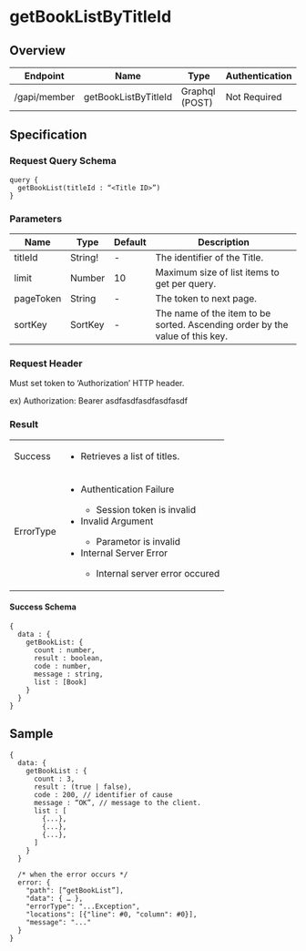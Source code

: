 # getBookListByTitleId

## Overview

| Endpoint | Name | Type | Authentication |
| --- | --- | --- | --- |
| /gapi/member | getBookListByTitleId | Graphql (POST) | Not Required |

## Specification

### Request Query Schema

```text
query {
  getBookList(titleId : “<Title ID>”)
}

```

### Parameters

| Name | Type | Default | Description |
| --- | --- | --- | --- |
| titleId | String! | - | The identifier of the Title. |
| limit | Number | 10 | Maximum size of list items to get per query. |
| pageToken | String | - | The token to next page. |
| sortKey | SortKey | - | The name of the item to be sorted. Ascending order by the value of this key. |

### Request Header

Must set token to ‘Authorization’ HTTP header.

ex\) Authorization: Bearer asdfasdfasdfasdfasdf

### Result
<table>
<tr>
  <td>Success</td>
  <td><ul><li> Retrieves a list of titles. </li></ul></td>
</tr>
<tr>
  <td>ErrorType</td>
  <td>
    <ul>
      <li>Authentication Failure</li>
      <ul>
        <li>Session token is invalid</li>
      </ul>
      <li>Invalid Argument</li>
      <ul>
        <li> Parametor is invalid</li>
      </ul>
      <li>Internal Server Error</li>
      <ul>
        <li>Internal server error occured</li>
      </ul>
    </ul>
  </td>
  </tr>
</table>

#### Success Schema

```text
{
  data : {
    getBookList: {
      count : number,
      result : boolean,
      code : number,
      message : string,
      list : [Book]
    }
  }
}
```

## Sample

```text
{
  data: {
    getBookList : {
      count : 3,
      result : (true | false),
      code : 200, // identifier of cause
      message : “OK”, // message to the client.
      list : [
        {...},
        {...},
        {...},
      ]
    }
  }

  /* when the error occurs */
  error: {
    "path": [“getBookList”],
    "data": { … },
    "errorType": "...Exception",
    "locations": [{"line": #0, "column": #0}],
    "message": "..."
  }
}

```

